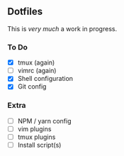 ## Dotfiles
This is _very much_ a work in progress.

### To Do
- [x] tmux (again)
- [ ] vimrc (again)
- [x] Shell configuration
- [x] Git config

### Extra
- [ ] NPM / yarn config
- [ ] vim plugins
- [ ] tmux plugins
- [ ] Install script(s)
